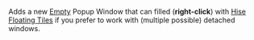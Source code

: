Adds a new [Empty](/ui-components/floating-tiles/plugin/empty) Popup Window that can filled (**right-click**) with [Hise Floating Tiles](/ui-components/floating-tiles/hise) if you prefer to work with (multiple possible) detached windows. 